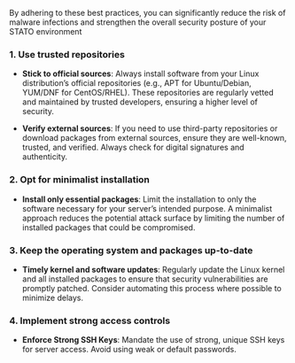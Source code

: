 By adhering to these best practices, you can significantly reduce the risk of malware infections and strengthen the overall security posture of your STATO environment
 
### 1. **Use trusted repositories**
 
-   **Stick to official sources**: Always install software from your Linux distribution’s official repositories (e.g., APT for Ubuntu/Debian, YUM/DNF for CentOS/RHEL). These repositories are regularly vetted and maintained by trusted developers, ensuring a higher level of security.
 
-   **Verify external sources**: If you need to use third-party repositories or download packages from external sources, ensure they are well-known, trusted, and verified. Always check for digital signatures and authenticity.
 
### 2. **Opt for minimalist installation**
 
-   **Install only essential packages**: Limit the installation to only the software necessary for your server’s intended purpose. A minimalist approach reduces the potential attack surface by limiting the number of installed packages that could be compromised.
 
### 3. **Keep the operating system and packages up-to-date**
 
-   **Timely kernel and software updates**: Regularly update the Linux kernel and all installed packages to ensure that security vulnerabilities are promptly patched. Consider automating this process where possible to minimize delays.
 
### 4. **Implement strong access controls**
 
-   **Enforce Strong SSH Keys**: Mandate the use of strong, unique SSH keys for server access. Avoid using weak or default passwords.